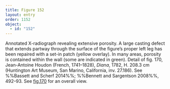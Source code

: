 ```yaml
---
title: Figure 152
layout: entry
order: 1152
object:
  - id: "152"
---
```


Annotated X-radiograph revealing extensive porosity. A large casting defect that extends partway through the surface of the figure’s proper left leg has been repaired with a set-in patch (yellow overlay). In many areas, porosity is contained within the wall (some are indicated in green). Detail of fig. 170, Jean-Antoine Houdon (French, 1741–1828), *Diana*, 1782, H. 208.3 cm (Huntington Art Museum, San Marino, California, inv. 27.186). See %%Bassett and Scherf 2014%%; %%Bennett and Sargentson 2008%%, 492–93. See [fig.170](/visual-atlas/170/) for an overall view.
